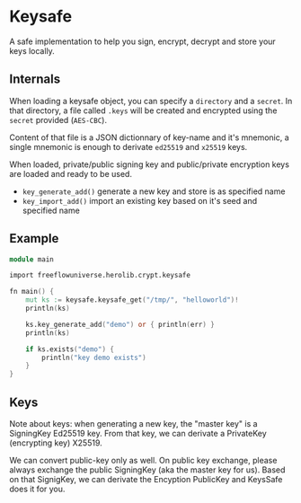 # Keysafe

A safe implementation to help you sign, encrypt, decrypt and store your keys locally.

## Internals

When loading a keysafe object, you can specify a `directory` and a `secret`.
In that directory, a file called `.keys` will be created and encrypted using
the `secret` provided (`AES-CBC`).

Content of that file is a JSON dictionnary of key-name and it's mnemonic,
a single mnemonic is enough to derivate `ed25519` and `x25519` keys.

When loaded, private/public signing key and public/private encryption keys
are loaded and ready to be used.

- `key_generate_add()` generate a new key and store is as specified name
- `key_import_add()` import an existing key based on it's seed and specified name

## Example

```v
module main

import freeflowuniverse.herolib.crypt.keysafe

fn main() {
	mut ks := keysafe.keysafe_get("/tmp/", "helloworld")!
	println(ks)

	ks.key_generate_add("demo") or { println(err) }
	println(ks)

	if ks.exists("demo") {
		println("key demo exists")
	}
}
```

## Keys

Note about keys: when generating a new key, the "master key" is a SigningKey Ed25519 key. From
that key, we can derivate a PrivateKey (encrypting key) X25519.

We can convert public-key only as well. On public key exchange, please always exchange the public SigningKey
(aka the master key for us). Based on that SignigKey, we can derivate the Encyption PublicKey and KeysSafe
does it for you.
